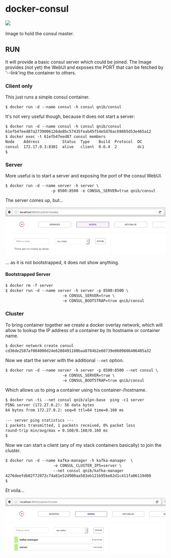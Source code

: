 # docker-consul
[![](https://badge.imagelayers.io/qnib/consul:latest.svg)](https://imagelayers.io/?images=qnib/consul:latest 'Details')

Image to hold the consul master.

## RUN

It will provide a basic consul server which could be joined.
The Image provides (not yet) the WebUI and exposes the PORT that can be fetched by '--link'ing the container to others.

### Client only

This just runs a simple consul container.
```
$ docker run -d --name consul -h consul qnib/consul
```
It's not very useful though, because it does not start a server:

```
$ docker run -d --name consul -h consul qnib/consul
61efb47eed87a2739006126de8bc57435feab45f54e5d76ac69865d53e465a12
$ docker exec -t 61efb47eed87 consul members
Node    Address          Status  Type    Build  Protocol  DC
consul  172.17.0.3:8301  alive   client  0.6.4  2         dc1
$
```
### Server

More useful is to start a server and exposing the port of the consul WebUI. 

```
$ docker run -d --name server -h server \
                    -p 8500:8500 -e CONSUL_SERVER=true qnib/consul
```
The server comes up, but...

![](pics/server_only.png)

... as it is not bootstrapped, it does not show anything.

#### Bootstrapped Server

```
$ docker rm -f server
$ docker run -d --name server -h server -p 8500:8500 \
                         -e CONSUL_SERVER=true \
                         -e CONSUL_BOOTSTRAP=true qnib/consul
```

### Cluster

To bring container together we create a docker overlay network, which will allow to lookup the IP address of a container by its hostname or container name.

```
$ docker network create consul
cd36de2587af084000d24e6280491180baa8704b2e60739e0609686406405a32
```

Now we start the server with the additional `--net` option.

```
$ docker run -d --name server -h server -p 8500:8500 --net consul \
                         -e CONSUL_SERVER=true \
                         -e CONSUL_BOOTSTRAP=true qnib/consul
```

Which allows us to ping a container using his container-/hostname.

```
$ docker run -ti --net consul qnib/alpn-base  ping -c1 server
PING server (172.27.0.2): 56 data bytes
64 bytes from 172.27.0.2: seq=0 ttl=64 time=0.160 ms

--- server ping statistics ---
1 packets transmitted, 1 packets received, 0% packet loss
round-trip min/avg/max = 0.160/0.160/0.160 ms
$
```

Now we can start a client (any of my stack containers basically) to join the cluster.

```
$ docker run -d --name kafka-manager -h kafka-manager  \
                     -e CONSUL_CLUSTER_IPS=server \
                     --net consul qnib/kafka-manager
4276deefdb02f72072c74a81e52d900aa503eb121b95be62d1c411fa06119d08
$
```

Et voila... 

![](pics/cluster.png)
